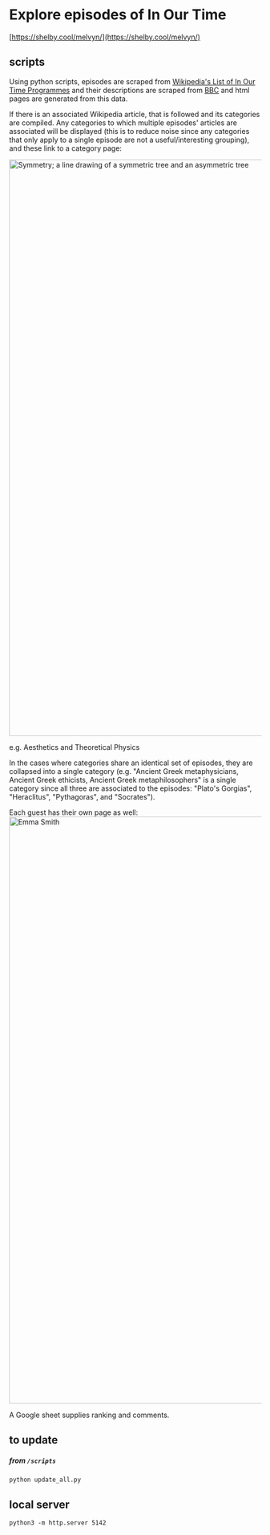 # Explore episodes of In Our Time

[https://shelby.cool/melvyn/](https://shelby.cool/melvyn/)

## scripts
Using python scripts, episodes are scraped from [Wikipedia's List of In Our Time Programmes](https://en.wikipedia.org/wiki/List_of_In_Our_Time_programmes) and their descriptions are scraped from [BBC](https://www.bbc.co.uk/sounds/brand/b006qykl) and html pages are generated from this data. 

If there is an associated Wikipedia article, that is followed and its categories are compiled. Any categories to which multiple episodes' articles are associated will be displayed (this is to reduce noise since any categories that only apply to a single episode are not a useful/interesting grouping), and these link to a category page:

<img width="1150" alt="Symmetry; a line drawing of a symmetric tree and an asymmetric tree" src="https://user-images.githubusercontent.com/5523024/193950974-8e85a23f-29f9-4a00-8488-409022d50b38.png">

e.g. Aesthetics and Theoretical Physics

In the cases where categories share an identical set of episodes, they are collapsed into a single category (e.g. "Ancient Greek metaphysicians, Ancient Greek ethicists, Ancient Greek metaphilosophers" is a single category since all three are associated to the episodes: "Plato's Gorgias", "Heraclitus", "Pythagoras", and "Socrates").

Each guest has their own page as well:
<img width="1171" alt="Emma Smith" src="https://user-images.githubusercontent.com/5523024/193951523-740f7194-ea5c-46b1-acfe-cf19cf39b110.png">

A Google sheet supplies ranking and comments.

## to update
##### from `/scripts`
`python update_all.py`

## local server
`python3 -m http.server 5142`